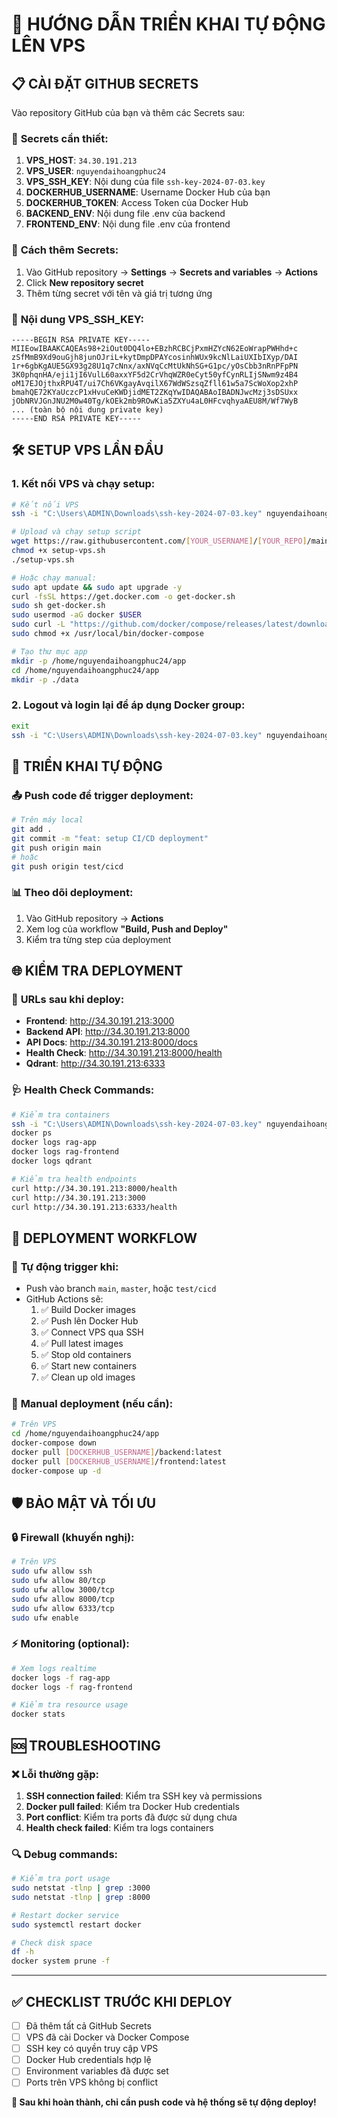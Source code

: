 # 🚀 HƯỚNG DẪN TRIỂN KHAI TỰ ĐỘNG LÊN VPS

## 📋 **CÀI ĐẶT GITHUB SECRETS**

Vào repository GitHub của bạn và thêm các Secrets sau:

### 🔑 **Secrets cần thiết:**

1. **VPS_HOST**: `34.30.191.213`
2. **VPS_USER**: `nguyendaihoangphuc24`
3. **VPS_SSH_KEY**: Nội dung của file `ssh-key-2024-07-03.key`
4. **DOCKERHUB_USERNAME**: Username Docker Hub của bạn
5. **DOCKERHUB_TOKEN**: Access Token của Docker Hub
6. **BACKEND_ENV**: Nội dung file .env của backend
7. **FRONTEND_ENV**: Nội dung file .env của frontend

### 📝 **Cách thêm Secrets:**

1. Vào GitHub repository → **Settings** → **Secrets and variables** → **Actions**
2. Click **New repository secret**
3. Thêm từng secret với tên và giá trị tương ứng

### 🔐 **Nội dung VPS_SSH_KEY:**

```
-----BEGIN RSA PRIVATE KEY-----
MIIEowIBAAKCAQEAs98+2iOut0DQ4lo+EBzhRCBCjPxmHZYcN62EoWrapPWHhd+c
zSfMmB9Xd9ouGjh8junOJriL+kytDmpDPAYcosinhWUx9kcNlLaiUXIbIXyp/DAI
1r+6gbKgAUE5GX93g28U1q7cNnx/axNVqCcMtUkNhSG+G1pc/yOsCbb3nRnPFpPN
3K0phqnHA/eji1jI6VulL60axxYF5d2CrVhqWZR0eCyt50yfCynRLIjSNwm9z4B4
oM17EJOjthxRPU4T/ui7Ch6VKgayAvqilX67WdWSzsqZfll61w5a7ScWoXop2xhP
bmahQE72KYaUczcP1xHvuCeKWDjidMET2ZKqYwIDAQABAoIBADNJwcMzj3sDSUxx
jObNRVJGnJNU2M0w40Tg/kOEk2mb9ROwKia5ZXYu4aL0HFcvqhyaAEU8M/Wf7WyB
... (toàn bộ nội dung private key)
-----END RSA PRIVATE KEY-----
```

## 🛠️ **SETUP VPS LẦN ĐẦU**

### 1. **Kết nối VPS và chạy setup:**

```bash
# Kết nối VPS
ssh -i "C:\Users\ADMIN\Downloads\ssh-key-2024-07-03.key" nguyendaihoangphuc24@34.30.191.213

# Upload và chạy setup script
wget https://raw.githubusercontent.com/[YOUR_USERNAME]/[YOUR_REPO]/main/scripts/setup-vps.sh
chmod +x setup-vps.sh
./setup-vps.sh

# Hoặc chạy manual:
sudo apt update && sudo apt upgrade -y
curl -fsSL https://get.docker.com -o get-docker.sh
sudo sh get-docker.sh
sudo usermod -aG docker $USER
sudo curl -L "https://github.com/docker/compose/releases/latest/download/docker-compose-$(uname -s)-$(uname -m)" -o /usr/local/bin/docker-compose
sudo chmod +x /usr/local/bin/docker-compose

# Tạo thư mục app
mkdir -p /home/nguyendaihoangphuc24/app
cd /home/nguyendaihoangphuc24/app
mkdir -p ./data
```

### 2. **Logout và login lại để áp dụng Docker group:**

```bash
exit
ssh -i "C:\Users\ADMIN\Downloads\ssh-key-2024-07-03.key" nguyendaihoangphuc24@34.30.191.213
```

## 🚀 **TRIỂN KHAI TỰ ĐỘNG**

### 📤 **Push code để trigger deployment:**

```bash
# Trên máy local
git add .
git commit -m "feat: setup CI/CD deployment"
git push origin main
# hoặc
git push origin test/cicd
```

### 📊 **Theo dõi deployment:**

1. Vào GitHub repository → **Actions**
2. Xem log của workflow **"Build, Push and Deploy"**
3. Kiểm tra từng step của deployment

## 🌐 **KIỂM TRA DEPLOYMENT**

### 🔗 **URLs sau khi deploy:**

- **Frontend**: http://34.30.191.213:3000
- **Backend API**: http://34.30.191.213:8000
- **API Docs**: http://34.30.191.213:8000/docs
- **Health Check**: http://34.30.191.213:8000/health
- **Qdrant**: http://34.30.191.213:6333

### 🩺 **Health Check Commands:**

```bash
# Kiểm tra containers
ssh -i "C:\Users\ADMIN\Downloads\ssh-key-2024-07-03.key" nguyendaihoangphuc24@34.30.191.213
docker ps
docker logs rag-app
docker logs rag-frontend
docker logs qdrant

# Kiểm tra health endpoints
curl http://34.30.191.213:8000/health
curl http://34.30.191.213:3000
curl http://34.30.191.213:6333/health
```

## 🔄 **DEPLOYMENT WORKFLOW**

### 🎯 **Tự động trigger khi:**

- Push vào branch `main`, `master`, hoặc `test/cicd`
- GitHub Actions sẽ:
  1. ✅ Build Docker images
  2. ✅ Push lên Docker Hub
  3. ✅ Connect VPS qua SSH
  4. ✅ Pull latest images
  5. ✅ Stop old containers
  6. ✅ Start new containers
  7. ✅ Clean up old images

### 🔧 **Manual deployment (nếu cần):**

```bash
# Trên VPS
cd /home/nguyendaihoangphuc24/app
docker-compose down
docker pull [DOCKERHUB_USERNAME]/backend:latest
docker pull [DOCKERHUB_USERNAME]/frontend:latest
docker-compose up -d
```

## 🛡️ **BẢO MẬT VÀ TỐI ƯU**

### 🔒 **Firewall (khuyến nghị):**

```bash
# Trên VPS
sudo ufw allow ssh
sudo ufw allow 80/tcp
sudo ufw allow 3000/tcp
sudo ufw allow 8000/tcp
sudo ufw allow 6333/tcp
sudo ufw enable
```

### ⚡ **Monitoring (optional):**

```bash
# Xem logs realtime
docker logs -f rag-app
docker logs -f rag-frontend

# Kiểm tra resource usage
docker stats
```

## 🆘 **TROUBLESHOOTING**

### ❌ **Lỗi thường gặp:**

1. **SSH connection failed**: Kiểm tra SSH key và permissions
2. **Docker pull failed**: Kiểm tra Docker Hub credentials
3. **Port conflict**: Kiểm tra ports đã được sử dụng chưa
4. **Health check failed**: Kiểm tra logs containers

### 🔍 **Debug commands:**

```bash
# Kiểm tra port usage
sudo netstat -tlnp | grep :3000
sudo netstat -tlnp | grep :8000

# Restart docker service
sudo systemctl restart docker

# Check disk space
df -h
docker system prune -f
```

---

## ✅ **CHECKLIST TRƯỚC KHI DEPLOY**

- [ ] Đã thêm tất cả GitHub Secrets
- [ ] VPS đã cài Docker và Docker Compose
- [ ] SSH key có quyền truy cập VPS
- [ ] Docker Hub credentials hợp lệ
- [ ] Environment variables đã được set
- [ ] Ports trên VPS không bị conflict

**🎉 Sau khi hoàn thành, chỉ cần push code và hệ thống sẽ tự động deploy!**
